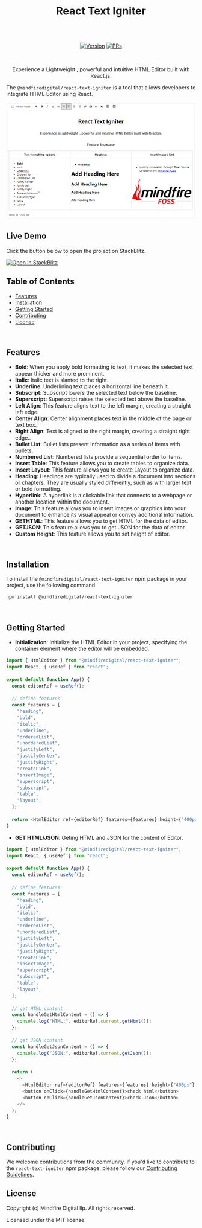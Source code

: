 <h1 align="center">React Text Igniter</h1><br><br>
<p align="center">
<a href="https://www.npmjs.com/package/@mindfiredigital/react-text-igniter"><img src="https://img.shields.io/npm/v/@mindfiredigital/react-text-igniter.svg?sanitize=true" alt="Version"></a>
<a href="https://www.npmjs.com/package/@mindfiredigital/react-text-igniter"><img src="https://img.shields.io/badge/PRs-welcome-brightgreen.svg" alt="PRs"></a>
</p>

<br>

<p align="center"> Experience a Lightweight , powerful and intuitive HTML Editor built with React.js. </p>

The `@mindfiredigital/react-text-igniter` is a tool that allows developers to integrate HTML Editor using React.
<br>

<p align="center">
  <img alt="Screenshot of the React Text Igniter" src="./react-text-igniter-screenshot.png"\>
</p>

## Live Demo

Click the button below to open the project on StackBlitz.

[![Open in StackBlitz](https://developer.stackblitz.com/img/open_in_stackblitz.svg)](https://stackblitz.com/edit/vitejs-vite-9nstpc?file=src%2Findex.css)

## Table of Contents

- [Features](#features)
- [Installation](#installation)
- [Getting Started](#getting-started)
- [Contributing](#contributing)
- [License](#license)

<br>

## Features

- **Bold**: When you apply bold formatting to text, it makes the selected text appear thicker and more prominent.
- **Italic**: Italic text is slanted to the right.
- **Underline**: Underlining text places a horizontal line beneath it.
- **Subscript**: Subscript lowers the selected text below the baseline.
- **Superscript**: Superscript raises the selected text above the baseline.
- **Left Align**: This feature aligns text to the left margin, creating a straight left edge.
- **Center Align**: Center alignment places text in the middle of the page or text box.
- **Right Align**: Text is aligned to the right margin, creating a straight right edge..
- **Bullet List**: Bullet lists present information as a series of items with bullets.
- **Numbered List**: Numbered lists provide a sequential order to items.
- **Insert Table**: This feature allows you to create tables to organize data.
- **Insert Layout**: This feature allows you to create Layout to organize data.
- **Heading**: Headings are typically used to divide a document into sections or chapters. They are usually styled differently, such as with larger text or bold formatting.
- **Hyperlink**: A hyperlink is a clickable link that connects to a webpage or another location within the document.
- **Image**: This feature allows you to insert images or graphics into your document to enhance its visual appeal or convey additional information.
- **GETHTML**: This feature allows you to get HTML for the data of editor.
- **GETJSON**: This feature allows you to get JSON for the data of editor.
- **Custom Height**: This feature allows you to set height of editor.

<br>

## Installation

To install the `@mindfiredigital/react-text-igniter` npm package in your project, use the following command:

```bash
npm install @mindfiredigital/react-text-igniter
```

<br>

## Getting Started

- **Initialization**: Initialize the HTML Editor in your project, specifying the container element where the editor will be embedded.

```javascript
import { HtmlEditor } from "@mindfiredigital/react-text-igniter";
import React, { useRef } from "react";

export default function App() {
  const editorRef = useRef();

  // define features
  const features = [
    "heading",
    "bold",
    "italic",
    "underline",
    "orderedList",
    "unorderedList",
    "justifyLeft",
    "justifyCenter",
    "justifyRight",
    "createLink",
    "insertImage",
    "superscript",
    "subscript",
    "table",
    "layout",
  ];

  return <HtmlEditor ref={editorRef} features={features} height={"400px"} />;
}
```

- **GET HTML/JSON**: Geting HTML and JSON for the content of Editor.

```javascript
import { HtmlEditor } from "@mindfiredigital/react-text-igniter";
import React, { useRef } from "react";

export default function App() {
  const editorRef = useRef();

  // define features
  const features = [
    "heading",
    "bold",
    "italic",
    "underline",
    "orderedList",
    "unorderedList",
    "justifyLeft",
    "justifyCenter",
    "justifyRight",
    "createLink",
    "insertImage",
    "superscript",
    "subscript",
    "table",
    "layout",
  ];

  // get HTML content
  const handleGetHtmlContent = () => {
    console.log("HTML:", editorRef.current.getHtml());
  };

  // get JSON content
  const handleGetJsonContent = () => {
    console.log("JSON:", editorRef.current.getJson());
  };

  return (
    <>
      <HtmlEditor ref={editorRef} features={features} height={"400px"} />
      <button onClick={handleGetHtmlContent}>check html</button>
      <button onClick={handleGetJsonContent}>check Json</button>
    </>
  );
}
```

<br>

## Contributing

We welcome contributions from the community. If you'd like to contribute to the `react-text-igniter` npm package, please follow our [Contributing Guidelines](CONTRIBUTING.md).
<br>

## License

Copyright (c) Mindfire Digital llp. All rights reserved.

Licensed under the MIT license.

